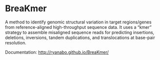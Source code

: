 BreaKmer
========

A method to identify genomic structural variation in target regions/genes from reference-aligned high-throughput sequence data. It uses a “kmer” strategy to assemble misaligned sequence reads for predicting insertions, deletions, inversions, tandem duplications, and translocations at base-pair resolution.

Documentation:
http://ryanabo.github.io/BreaKmer/
